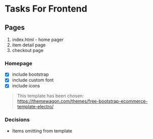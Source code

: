 # Tasks For Frontend

## Pages

1. index.html - home pager
2. item detail page
3. checkout page

### Homepage

- [x] include bootstrap
- [x] include custom font
- [x] include icons

> This template has been chosen: https://themewagon.com/themes/free-bootstrap-ecommerce-template-electro/

### Decisions

- Items omitting from template
